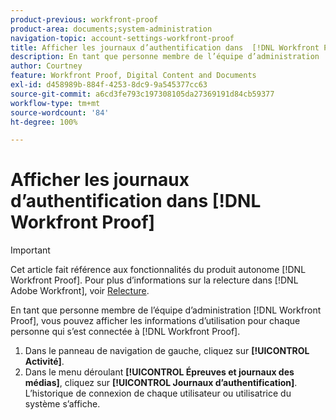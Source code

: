```yaml
---
product-previous: workfront-proof
product-area: documents;system-administration
navigation-topic: account-settings-workfront-proof
title: Afficher les journaux d’authentification dans  [!DNL Workfront Proof]
description: En tant que personne membre de l’équipe d’administration  [!DNL Workfront Proof] , vous pouvez afficher les informations d’utilisation pour chaque personne qui s’est connectée à  [!DNL Workfront Proof].
author: Courtney
feature: Workfront Proof, Digital Content and Documents
exl-id: d458989b-884f-4253-8dc9-9a545377cc63
source-git-commit: a6cd3fe793c197308105da27369191d84cb59377
workflow-type: tm+mt
source-wordcount: '84'
ht-degree: 100%

---
```


# Afficher les journaux d’authentification dans [!DNL Workfront Proof]

>[!IMPORTANT]
>
>Cet article fait référence aux fonctionnalités du produit autonome [!DNL Workfront Proof]. Pour plus d’informations sur la relecture dans [!DNL Adobe Workfront], voir [Relecture](../../../review-and-approve-work/proofing/proofing.md).

En tant que personne membre de l’équipe d’administration [!DNL Workfront Proof], vous pouvez afficher les informations d’utilisation pour chaque personne qui s’est connectée à [!DNL Workfront Proof].

1. Dans le panneau de navigation de gauche, cliquez sur **[!UICONTROL Activité]**.
1. Dans le menu déroulant **[!UICONTROL Épreuves et journaux des médias]**, cliquez sur **[!UICONTROL Journaux d’authentification]**.
L’historique de connexion de chaque utilisateur ou utilisatrice du système s’affiche.
